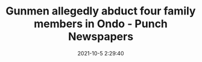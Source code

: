 ---
"title": "Gunmen allegedly abduct four family members in Ondo - Punch Newspapers"
"date": "2021-10-5 2:29:40"
"feed_name": "GOOGLENEWSCONSTRUCTION"
"feed_website": "https://news.google.com/search?q=construction%2Bincident&hl=en-US&gl=US&ceid=US:en"
"feed_rss": "https://news.google.com/rss/search?q=construction%2Bincident&hl=en-US&gl=US&ceid=US:en"
"link": "https://punchng.com/gunmen-allegedly-abduct-four-family-members-in-ondo/"
"source": "{'href': 'https://punchng.com', 'title': 'Punch Newspapers'}"
"file": "_posts/2021-1-1-e1937d732771808c6f70db2ccb304bfdc3c78c0f.md"
"accident": "0"
"drilling": "0"
"dead": "0"
"injured": "0"
"arrested": "0"
"place": "unknown place"
"where": "unknown site"
"causes": "unknown"
"place_uri": "unknown place"
---